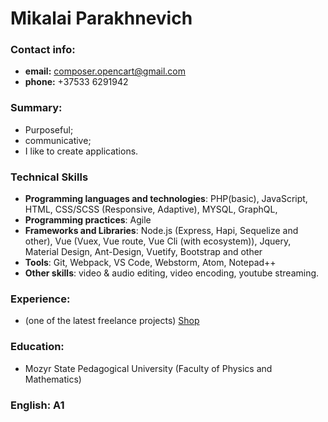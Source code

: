 # Mikalai Parakhnevich

### Contact info:
-  **email:** composer.opencart@gmail.com
- **phone:** +37533 6291942

### Summary: 
 - Purposeful;
 - communicative;
 - I like to create applications.

### Technical Skills
- **Programming languages and technologies**: PHP(basic), JavaScript, HTML, CSS/SCSS (Responsive, Adaptive), MYSQL, GraphQL, 
- **Programming practices**: Agile
- **Frameworks and Libraries**: Node.js (Express, Hapi, Sequelize and other), Vue (Vuex, Vue route, Vue Cli (with ecosystem)), Jquery, Material Design, Ant-Design, Vuetify, Bootstrap and other
- **Tools**: Git, Webpack, VS Code,  Webstorm, Atom, Notepad++
- **Other skills**: video & audio editing, video encoding, youtube streaming.

### Experience:

- (one of the latest freelance projects) [Shop](https://вентхаус.бел)

### Education:

- Mozyr State Pedagogical University (Faculty of Physics and Mathematics)

### English: A1